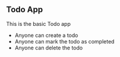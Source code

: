 ## Todo App
This is the basic Todo app 

- Anyone can create a todo
- Anyone can mark the todo as completed
- Anyone can delete the todo
